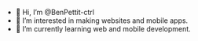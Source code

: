 - 👋 Hi, I’m @BenPettit-ctrl
- 👀 I’m interested in making websites and mobile apps. 
- 🌱 I’m currently learning web and mobile development. 
<!---
- 💞️ I’m looking to collaborate on ...
- 📫 How to reach me ...
--->
<!---
AvgBen/AvgBen is a ✨ special ✨ repository because its `README.md` (this file) appears on your GitHub profile.
You can click the Preview link to take a look at your changes.
--->
